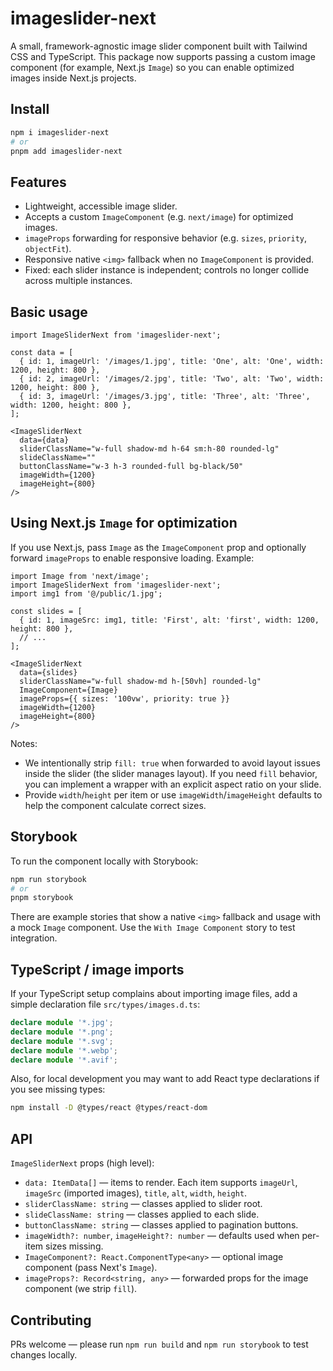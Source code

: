 # imageslider-next

A small, framework-agnostic image slider component built with Tailwind CSS and TypeScript. This package now supports passing a custom image component (for example, Next.js `Image`) so you can enable optimized images inside Next.js projects.

## Install

```zsh
npm i imageslider-next
# or
pnpm add imageslider-next
```

## Features

- Lightweight, accessible image slider.
- Accepts a custom `ImageComponent` (e.g. `next/image`) for optimized images.
- `imageProps` forwarding for responsive behavior (e.g. `sizes`, `priority`, `objectFit`).
- Responsive native `<img>` fallback when no `ImageComponent` is provided.
- Fixed: each slider instance is independent; controls no longer collide across multiple instances.

## Basic usage

```tsx
import ImageSliderNext from 'imageslider-next';

const data = [
  { id: 1, imageUrl: '/images/1.jpg', title: 'One', alt: 'One', width: 1200, height: 800 },
  { id: 2, imageUrl: '/images/2.jpg', title: 'Two', alt: 'Two', width: 1200, height: 800 },
  { id: 3, imageUrl: '/images/3.jpg', title: 'Three', alt: 'Three', width: 1200, height: 800 },
];

<ImageSliderNext
  data={data}
  sliderClassName="w-full shadow-md h-64 sm:h-80 rounded-lg"
  slideClassName=""
  buttonClassName="w-3 h-3 rounded-full bg-black/50"
  imageWidth={1200}
  imageHeight={800}
/>
```

## Using Next.js `Image` for optimization

If you use Next.js, pass `Image` as the `ImageComponent` prop and optionally forward `imageProps` to enable responsive loading. Example:

```tsx
import Image from 'next/image';
import ImageSliderNext from 'imageslider-next';
import img1 from '@/public/1.jpg';

const slides = [
  { id: 1, imageSrc: img1, title: 'First', alt: 'first', width: 1200, height: 800 },
  // ...
];

<ImageSliderNext
  data={slides}
  sliderClassName="w-full shadow-md h-[50vh] rounded-lg"
  ImageComponent={Image}
  imageProps={{ sizes: '100vw', priority: true }}
  imageWidth={1200}
  imageHeight={800}
/>
```

Notes:
- We intentionally strip `fill: true` when forwarded to avoid layout issues inside the slider (the slider manages layout). If you need `fill` behavior, you can implement a wrapper with an explicit aspect ratio on your slide.
- Provide `width`/`height` per item or use `imageWidth`/`imageHeight` defaults to help the component calculate correct sizes.

## Storybook

To run the component locally with Storybook:

```bash
npm run storybook
# or
pnpm storybook
```

There are example stories that show a native `<img>` fallback and usage with a mock `Image` component. Use the `With Image Component` story to test integration.

## TypeScript / image imports

If your TypeScript setup complains about importing image files, add a simple declaration file `src/types/images.d.ts`:

```ts
declare module '*.jpg';
declare module '*.png';
declare module '*.svg';
declare module '*.webp';
declare module '*.avif';
```

Also, for local development you may want to add React type declarations if you see missing types:

```bash
npm install -D @types/react @types/react-dom
```

## API

`ImageSliderNext` props (high level):

- `data: ItemData[]` — items to render. Each item supports `imageUrl`, `imageSrc` (imported images), `title`, `alt`, `width`, `height`.
- `sliderClassName: string` — classes applied to slider root.
- `slideClassName: string` — classes applied to each slide.
- `buttonClassName: string` — classes applied to pagination buttons.
- `imageWidth?: number`, `imageHeight?: number` — defaults used when per-item sizes missing.
- `ImageComponent?: React.ComponentType<any>` — optional image component (pass Next's `Image`).
- `imageProps?: Record<string, any>` — forwarded props for the image component (we strip `fill`).

## Contributing

PRs welcome — please run `npm run build` and `npm run storybook` to test changes locally.